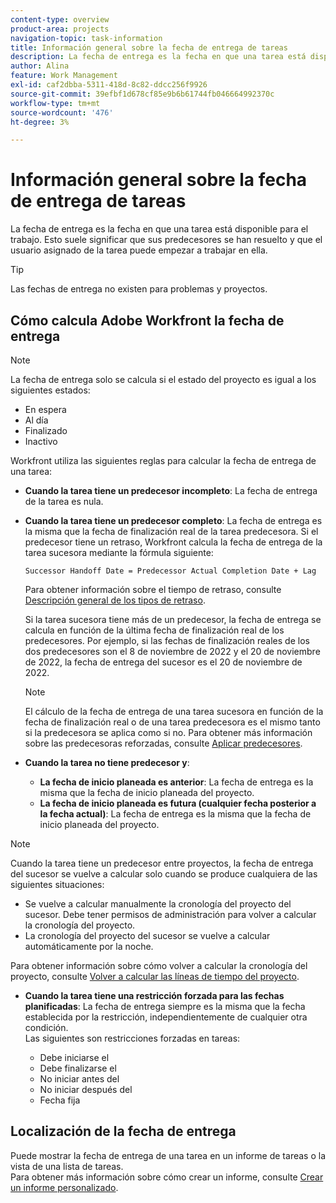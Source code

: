 ```yaml
---
content-type: overview
product-area: projects
navigation-topic: task-information
title: Información general sobre la fecha de entrega de tareas
description: La fecha de entrega es la fecha en que una tarea está disponible para el trabajo. Esto suele significar que sus predecesores se han resuelto y que el usuario asignado de la tarea puede empezar a trabajar en ella.
author: Alina
feature: Work Management
exl-id: caf2dbba-5311-418d-8c82-ddcc256f9926
source-git-commit: 39efbf1d678cf85e9b6b61744fb046664992370c
workflow-type: tm+mt
source-wordcount: '476'
ht-degree: 3%

---
```


# Información general sobre la fecha de entrega de tareas

La fecha de entrega es la fecha en que una tarea está disponible para el trabajo. Esto suele significar que sus predecesores se han resuelto y que el usuario asignado de la tarea puede empezar a trabajar en ella.

>[!TIP]
>
>Las fechas de entrega no existen para problemas y proyectos.

## Cómo calcula Adobe Workfront la fecha de entrega

>[!NOTE]
>
>La fecha de entrega solo se calcula si el estado del proyecto es igual a los siguientes estados:
>
>* En espera
>* Al día
>* Finalizado
>* Inactivo
>


Workfront utiliza las siguientes reglas para calcular la fecha de entrega de una tarea:

* **Cuando la tarea tiene un predecesor incompleto**: La fecha de entrega de la tarea es nula.
* **Cuando la tarea tiene un predecesor completo**: La fecha de entrega es la misma que la fecha de finalización real de la tarea predecesora. Si el predecesor tiene un retraso, Workfront calcula la fecha de entrega de la tarea sucesora mediante la fórmula siguiente:

   `Successor Handoff Date = Predecessor Actual Completion Date + Lag`

   Para obtener información sobre el tiempo de retraso, consulte [Descripción general de los tipos de retraso](../use-prdcssrs/lag-types.md).

   Si la tarea sucesora tiene más de un predecesor, la fecha de entrega se calcula en función de la última fecha de finalización real de los predecesores. Por ejemplo, si las fechas de finalización reales de los dos predecesores son el 8 de noviembre de 2022 y el 20 de noviembre de 2022, la fecha de entrega del sucesor es el 20 de noviembre de 2022.

   >[!NOTE]
   >
   >   El cálculo de la fecha de entrega de una tarea sucesora en función de la fecha de finalización real o de una tarea predecesora es el mismo tanto si la predecesora se aplica como si no. Para obtener más información sobre las predecesoras reforzadas, consulte [Aplicar predecesores](../use-prdcssrs/enforced-predecessors.md).


* **Cuando la tarea no tiene predecesor y**:

   * **La fecha de inicio planeada es anterior**: La fecha de entrega es la misma que la fecha de inicio planeada del proyecto.
   * **La fecha de inicio planeada es futura (cualquier fecha posterior a la fecha actual)**: La fecha de entrega es la misma que la fecha de inicio planeada del proyecto.

>[!NOTE]
>
>Cuando la tarea tiene un predecesor entre proyectos, la fecha de entrega del sucesor se vuelve a calcular solo cuando se produce cualquiera de las siguientes situaciones:
>
>* Se vuelve a calcular manualmente la cronología del proyecto del sucesor. Debe tener permisos de administración para volver a calcular la cronología del proyecto.
>* La cronología del proyecto del sucesor se vuelve a calcular automáticamente por la noche.
>
>Para obtener información sobre cómo volver a calcular la cronología del proyecto, consulte [Volver a calcular las líneas de tiempo del proyecto](../../../manage-work/projects/manage-projects/recalculate-project-timeline.md).

* **Cuando la tarea tiene una restricción forzada para las fechas planificadas**: La fecha de entrega siempre es la misma que la fecha establecida por la restricción, independientemente de cualquier otra condición.\
   Las siguientes son restricciones forzadas en tareas:

   * Debe iniciarse el
   * Debe finalizarse el
   * No iniciar antes del
   * No iniciar después del
   * Fecha fija

## Localización de la fecha de entrega

Puede mostrar la fecha de entrega de una tarea en un informe de tareas o la vista de una lista de tareas.\
Para obtener más información sobre cómo crear un informe, consulte [Crear un informe personalizado](../../../reports-and-dashboards/reports/creating-and-managing-reports/create-custom-report.md).
